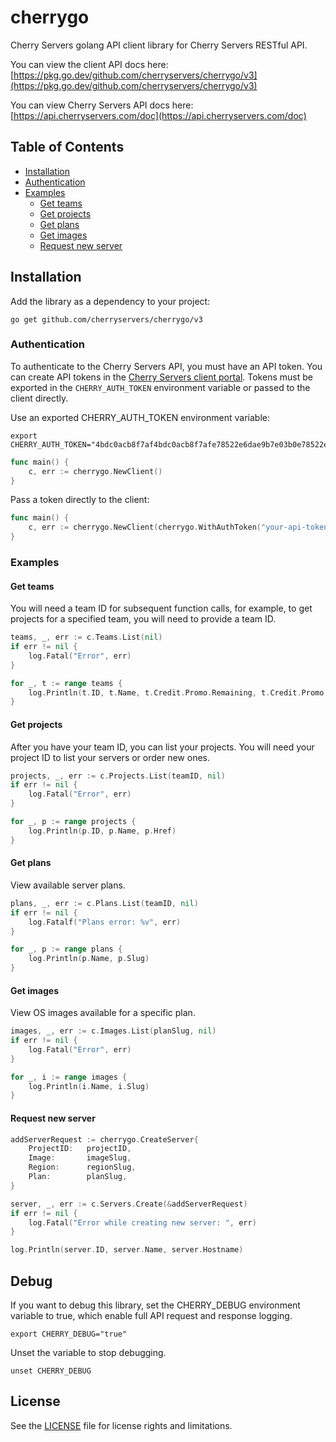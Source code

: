 # cherrygo

Cherry Servers golang API client library for Cherry Servers RESTful API.

You can view the client API docs here: [https://pkg.go.dev/github.com/cherryservers/cherrygo/v3](https://pkg.go.dev/github.com/cherryservers/cherrygo/v3)

You can view Cherry Servers API docs here: [https://api.cherryservers.com/doc](https://api.cherryservers.com/doc)

## Table of Contents

- [Installation](#installation)
- [Authentication](#authentication)
- [Examples](#examples)
  - [Get teams](#get-teams)
  - [Get projects](#get-projects)
  - [Get plans](#get-plans)
  - [Get images](#get-images)
  - [Request new server](#request-new-server)

## Installation

Add the library as a dependency to your project:
```
go get github.com/cherryservers/cherrygo/v3
```

### Authentication

To authenticate to the Cherry Servers API, you must have an API token. You can create API tokens in the [Cherry Servers client portal](https://portal.cherryservers.com). Tokens must be exported in the `CHERRY_AUTH_TOKEN` environment variable or passed to the client directly.

Use an exported CHERRY_AUTH_TOKEN environment variable:
```
export CHERRY_AUTH_TOKEN="4bdc0acb8f7af4bdc0acb8f7afe78522e6dae9b7e03b0e78522e6dae9b7e03b0"
```
```go
func main() {
    c, err := cherrygo.NewClient()
}
```
Pass a token directly to the client:
```go
func main() {
    c, err := cherrygo.NewClient(cherrygo.WithAuthToken("your-api-token"))
}
```

### Examples

#### Get teams
You will need a team ID for subsequent function calls, for example, to get projects for a specified team, you will need to provide a team ID.
```go
teams, _, err := c.Teams.List(nil)
if err != nil {
    log.Fatal("Error", err)
}

for _, t := range teams {
    log.Println(t.ID, t.Name, t.Credit.Promo.Remaining, t.Credit.Promo.Usage, t.Credit.Resources.Pricing.Price)
}
```

#### Get projects
After you have your team ID, you can list your projects. You will need your project ID to list your servers or order new ones.
```go
projects, _, err := c.Projects.List(teamID, nil)
if err != nil {
    log.Fatal("Error", err)
}

for _, p := range projects {
    log.Println(p.ID, p.Name, p.Href)
}
```

#### Get plans
View available server plans.

```go
plans, _, err := c.Plans.List(teamID, nil)
if err != nil {
    log.Fatalf("Plans error: %v", err)
}

for _, p := range plans {
    log.Println(p.Name, p.Slug)
}
```

#### Get images
View OS images available for a specific plan.

```go
images, _, err := c.Images.List(planSlug, nil)
if err != nil {
    log.Fatal("Error", err)
}

for _, i := range images {
    log.Println(i.Name, i.Slug)
}
```

#### Request new server
```go
addServerRequest := cherrygo.CreateServer{
    ProjectID:   projectID,
    Image:       imageSlug,
    Region:      regionSlug,
    Plan:        planSlug,
}

server, _, err := c.Servers.Create(&addServerRequest)
if err != nil {
    log.Fatal("Error while creating new server: ", err)
}

log.Println(server.ID, server.Name, server.Hostname)
```

## Debug

If you want to debug this library, set the CHERRY_DEBUG environment variable to true, which enable full API request and response logging.
```
export CHERRY_DEBUG="true"
```

Unset the variable to stop debugging.
```
unset CHERRY_DEBUG
```

## License

See the [LICENSE](LICENSE.md) file for license rights and limitations.
